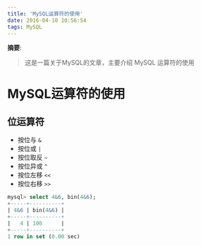 ```yaml
---
title: 'MySQL运算符的使用'
date: 2016-04-10 10:56:54
tags: MySQL
---
```


__摘要__:
> 这是一篇关于MySQL的文章，主要介绍 MySQL 运算符的使用

<!-- more -->
MySQL运算符的使用
=================

## 位运算符

+ 按位与 `&`
+ 按位或 `|`
+ 按位取反 `~`
+ 按位异或 `^`
+ 按位左移 `<<`
+ 按位右移 `>>`

```sql
mysql> select 4&6, bin(4&6);
+-----+----------+
| 4&6 | bin(4&6) |
+-----+----------+
|   4 | 100      |
+-----+----------+
1 row in set (0.00 sec)
```
